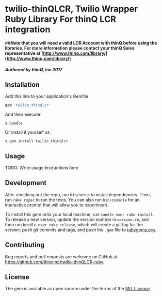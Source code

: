 # twilio-thinQLCR, Twilio Wrapper Ruby Library For thinQ LCR integration

##**Note that you will need a valid LCR Account with thinQ before using the libraries. For more information please contact your thinQ Sales representative at [http://www.thinq.com/library/](http://www.thinq.com/library/)**

#### *Authored by thinQ, Inc 2017*

## Installation

Add this line to your application's Gemfile:

```ruby
gem 'twilio_thinqlcr'
```

And then execute:

    $ bundle

Or install it yourself as:

    $ gem install twilio_thinqlcr

## Usage

TODO: Write usage instructions here

## Development

After checking out the repo, run `bin/setup` to install dependencies. Then, run `rake rspec` to run the tests. You can also run `bin/console` for an interactive prompt that will allow you to experiment.

To install this gem onto your local machine, run `bundle exec rake install`. To release a new version, update the version number in `version.rb`, and then run `bundle exec rake release`, which will create a git tag for the version, push git commits and tags, and push the `.gem` file to [rubygems.org](https://rubygems.org).

## Contributing

Bug reports and pull requests are welcome on GitHub at https://github.com/thinqinc/twilio-thinQLCR-ruby.


## License

The gem is available as open source under the terms of the [MIT License](http://opensource.org/licenses/MIT).

